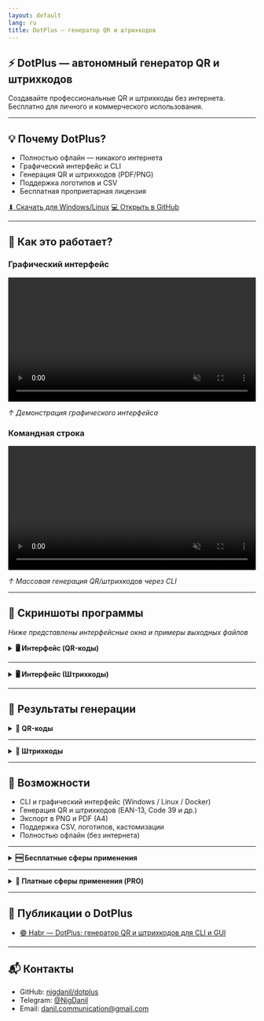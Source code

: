 ```yaml
---
layout: default
lang: ru
title: DotPlus — генератор QR и штрихкодов
---
```


## ⚡ DotPlus — автономный генератор QR и штрихкодов  
Создавайте профессиональные QR и штрихкоды без интернета.  
Бесплатно для личного и коммерческого использования.

---

## 💡 Почему DotPlus?

- Полностью офлайн — никакого интернета
- Графический интерфейс и CLI
- Генерация QR и штрихкодов (PDF/PNG)
- Поддержка логотипов и CSV
- Бесплатная проприетарная лицензия


<p style="margin: 1em 0;">
  <a href="https://github.com/nigdanil/dotplus/releases" class="btn">⬇ Скачать для Windows/Linux</a>
  <a href="https://github.com/nigdanil/dotplus" class="btn">💻 Открыть в GitHub</a>
</p>

---

## 🎥 Как это работает?
### Графический интерфейс
<video loop muted playsinline controls width="100%">
  <source src="/dotplus/assets/video/GUI.mp4" type="video/mp4">
  Ваш браузер не поддерживает воспроизведение видео.
</video>
<p><em>↑ Демонстрация графического интерфейса</em></p>

### Командная строка
<video loop muted playsinline controls width="100%">
  <source src="/dotplus/assets/video/300_QR-Codes.mp4" type="video/mp4">
  Ваш браузер не поддерживает воспроизведение видео.
</video>
<p><em>↑ Массовая генерация QR/штрихкодов через CLI</em></p>

---

## 📸 Скриншоты программы
<em>Ниже представлены интерфейсные окна и примеры выходных файлов</em>

<details markdown="1">
<summary><strong>🖥️ Интерфейс (QR-коды)</strong></summary>

<div class="screenshot-gallery">
  <a href="/dotplus/assets/screenshots/ru/qr/ui/1.png" target="_blank"><img src="/dotplus/assets/screenshots/ru/qr/ui/1.png" alt="GUI 1"></a>
  <a href="/dotplus/assets/screenshots/ru/qr/ui/2.png" target="_blank"><img src="/dotplus/assets/screenshots/ru/qr/ui/2.png" alt="GUI 2"></a>
  <a href="/dotplus/assets/screenshots/ru/qr/ui/3.png" target="_blank"><img src="/dotplus/assets/screenshots/ru/qr/ui/3.png" alt="GUI 3"></a>
  <a href="/dotplus/assets/screenshots/ru/qr/ui/4.png" target="_blank"><img src="/dotplus/assets/screenshots/ru/qr/ui/4.png" alt="GUI 4"></a>
  <a href="/dotplus/assets/screenshots/ru/qr/ui/5.png" target="_blank"><img src="/dotplus/assets/screenshots/ru/qr/ui/5.png" alt="GUI 5"></a>
  <a href="/dotplus/assets/screenshots/ru/qr/ui/6.png" target="_blank"><img src="/dotplus/assets/screenshots/ru/qr/ui/6.png" alt="GUI 6"></a>
  <a href="/dotplus/assets/screenshots/ru/qr/ui/7.png" target="_blank"><img src="/dotplus/assets/screenshots/ru/qr/ui/7.png" alt="GUI 7"></a>
  <a href="/dotplus/assets/screenshots/ru/qr/ui/8.png" target="_blank"><img src="/dotplus/assets/screenshots/ru/qr/ui/8.png" alt="GUI 8"></a>
</div>

</details>

---

<details markdown="1">
<summary><strong>🖥️ Интерфейс (Штрихкоды)</strong></summary>

<div class="screenshot-gallery">
  <a href="/dotplus/assets/screenshots/ru/barcodes/ui/1.png" target="_blank"><img src="/dotplus/assets/screenshots/ru/barcodes/ui/1.png" alt="GUI 1"></a>
  <a href="/dotplus/assets/screenshots/ru/barcodes/ui/2.png" target="_blank"><img src="/dotplus/assets/screenshots/ru/barcodes/ui/2.png" alt="GUI 2"></a>
  <a href="/dotplus/assets/screenshots/ru/barcodes/ui/3.png" target="_blank"><img src="/dotplus/assets/screenshots/ru/barcodes/ui/3.png" alt="GUI 3"></a>
</div>

</details>

---

## 🧾 Результаты генерации

<details markdown="1">
<summary><strong>🔳 QR-коды</strong></summary>

<div class="screenshot-gallery">
  <a href="/dotplus/assets/screenshots/ru/qr/res/1.png" target="_blank"><img src="/dotplus/assets/screenshots/ru/qr/res/1.png" alt="QR-code-1"></a>
  <a href="/dotplus/assets/screenshots/ru/qr/res/2.png" target="_blank"><img src="/dotplus/assets/screenshots/ru/qr/res/2.png" alt="QR-code-2"></a>
</div>

</details>

---

<details markdown="1">
<summary><strong>🔳 Штрихкоды</strong></summary>

<div class="screenshot-gallery">
  <a href="/dotplus/assets/screenshots/ru/barcodes/res/1.png" target="_blank"><img src="/dotplus/assets/screenshots/ru/barcodes/res/1.png" alt="QR-code-1"></a>
  <a href="/dotplus/assets/screenshots/ru/barcodes/res/2.png" target="_blank"><img src="/dotplus/assets/screenshots/ru/barcodes/res/2.png" alt="QR-code-2"></a>
  <a href="/dotplus/assets/screenshots/ru/barcodes/res/3.png" target="_blank"><img src="/dotplus/assets/screenshots/ru/barcodes/res/3.png" alt="QR-code-3"></a>
</div>

</details>

---

## 🚀 Возможности

- CLI и графический интерфейс (Windows / Linux / Docker)
- Генерация QR и штрихкодов (EAN-13, Code 39 и др.)
- Экспорт в PNG и PDF (A4)
- Поддержка CSV, логотипов, кастомизации
- Полностью офлайн (без интернета)

---

<details markdown="1">
<summary><strong>🆓 Бесплатные сферы применения</strong></summary>

{% include_relative applying_free_ru.md %}

</details>

---

<details markdown="1">
<summary><strong>💼 Платные сферы применения (PRO)</strong></summary>

{% include_relative applying_pro_ru.md %}

</details>


---

## 📰 Публикации о DotPlus

- [🟣 Habr — DotPlus: генератор QR и штрихкодов для CLI и GUI](https://habr.com/ru/articles/921570/)

---

## 📬 Контакты

- GitHub: [nigdanil/dotplus](https://github.com/nigdanil/dotplus)
- Telegram: [@NigDanil](https://t.me/NigDanil)
- Email: danil.communication@gmail.com
